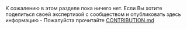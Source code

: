 К сожалению в этом разделе пока ничего нет.
Если Вы хотите поделиться своей экспертизой с сообществом и опубликовать здесь информацию - Пожалуйста прочитайте [CONTRIBUTION.md]()